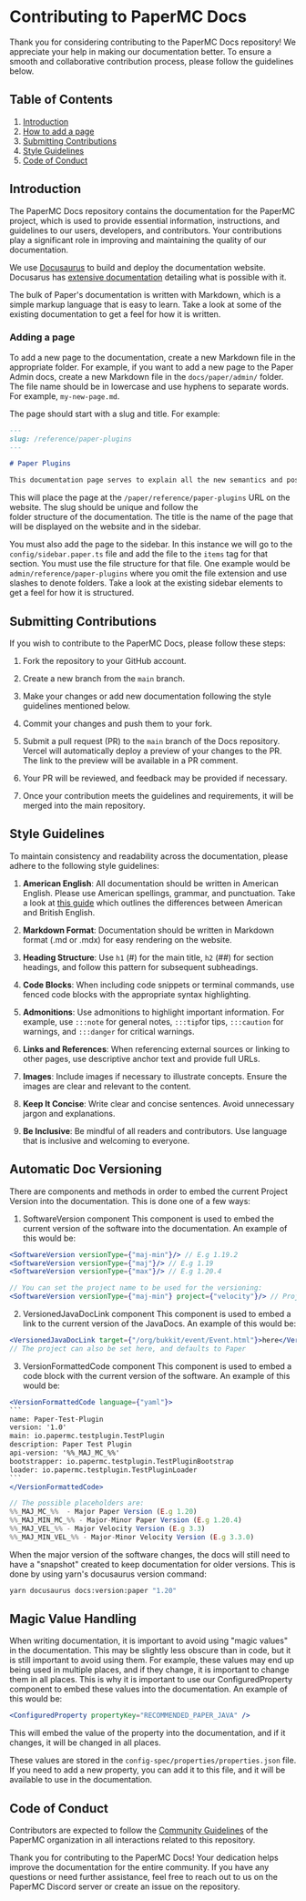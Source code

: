# Contributing to PaperMC Docs

Thank you for considering contributing to the PaperMC Docs repository! We appreciate your help in making our documentation better. 
To ensure a smooth and collaborative contribution process, please follow the guidelines below.

## Table of Contents
1. [Introduction](#introduction)
2. [How to add a page](#adding-a-page)
3. [Submitting Contributions](#submitting-contributions)
4. [Style Guidelines](#style-guidelines)
5. [Code of Conduct](#code-of-conduct)

## Introduction

The PaperMC Docs repository contains the documentation for the PaperMC project, which is used to provide essential 
information, instructions, and guidelines to our users, developers, and contributors. Your contributions play a 
significant role in improving and maintaining the quality of our documentation.

We use [Docusaurus](https://docusaurus.io/) to build and deploy the documentation website.
Docusarus has [extensive documentation](https://docusaurus.io/docs/category/guides) detailing what is possible with it.

The bulk of Paper's documentation is written with Markdown, which is a simple markup language that is easy to learn. 
Take a look at some of the existing documentation to get a feel for how it is written.

### Adding a page

To add a new page to the documentation, create a new Markdown file in the appropriate folder. For example, if you want to add
a new page to the Paper Admin docs, create a new Markdown file in the `docs/paper/admin/` folder. The file name should be in 
lowercase and use hyphens to separate words. For example, `my-new-page.md`.

The page should start with a slug and title. For example:

```markdown
---
slug: /reference/paper-plugins
---

# Paper Plugins

This documentation page serves to explain all the new semantics and possible confusions that Paper plugins may introduce.
```

This will place the page at the `/paper/reference/paper-plugins` URL on the website. The slug should be unique and follow the   
folder structure of the documentation. The title is the name of the page that will be displayed on the website and in the sidebar.

You must also add the page to the sidebar. In this instance we will go to the `config/sidebar.paper.ts` file and
add the file to the `items` tag for that section. You must use the file structure for that file. One example would be
`admin/reference/paper-plugins` where you omit the file extension and use slashes to denote folders. Take a look at the 
existing sidebar elements to get a feel for how it is structured.

## Submitting Contributions

If you wish to contribute to the PaperMC Docs, please follow these steps:

1. Fork the repository to your GitHub account.

2. Create a new branch from the `main` branch.

3. Make your changes or add new documentation following the style guidelines mentioned below.

4. Commit your changes and push them to your fork.

5. Submit a pull request (PR) to the `main` branch of the Docs repository.
   Vercel will automatically deploy a preview of your changes to the PR. The link to the preview will be available in a PR comment.

6. Your PR will be reviewed, and feedback may be provided if necessary.

7. Once your contribution meets the guidelines and requirements, it will be merged into the main repository.

## Style Guidelines

To maintain consistency and readability across the documentation, please adhere to the following style guidelines:

1. **American English**: All documentation should be written in American English. Please use American spellings, grammar, and punctuation.
   Take a look at [this guide](https://www.oxfordinternationalenglish.com/differences-in-british-and-american-spelling/) which outlines 
   the differences between American and British English.

2. **Markdown Format**: Documentation should be written in Markdown format (.md or .mdx) for easy rendering on the website.

3. **Heading Structure**: Use `h1` (#) for the main title, `h2` (##) for section headings, and follow this pattern for subsequent subheadings.

4. **Code Blocks**: When including code snippets or terminal commands, use fenced code blocks with the appropriate syntax highlighting.

5. **Admonitions**: Use admonitions to highlight important information. For example, use `:::note` for general notes, `:::tip`for tips,
   `:::caution` for warnings, and `:::danger` for critical warnings.

6. **Links and References**: When referencing external sources or linking to other pages, use descriptive anchor text and provide full URLs.

7. **Images**: Include images if necessary to illustrate concepts. Ensure the images are clear and relevant to the content.

8. **Keep It Concise**: Write clear and concise sentences. Avoid unnecessary jargon and explanations.

9. **Be Inclusive**: Be mindful of all readers and contributors. Use language that is inclusive and welcoming to everyone.

## Automatic Doc Versioning

There are components and methods in order to embed the current Project Version into the documentation. This is done one
of a few ways:

1) SoftwareVersion component
   This component is used to embed the current version of the software into the documentation. An example of this would be:
 ```jsx
<SoftwareVersion versionType={"maj-min"}/> // E.g 1.19.2
<SoftwareVersion versionType={"maj"}/> // E.g 1.19
<SoftwareVersion versionType={"max"}/> // E.g 1.20.4

// You can set the project name to be used for the versioning:
<SoftwareVersion versionType={"maj-min"} project={"velocity"}/> // Project defaults to Paper
 ```
2) VersionedJavaDocLink component
    This component is used to embed a link to the current version of the JavaDocs. An example of this would be:
  ```jsx
<VersionedJavaDocLink target={"/org/bukkit/event/Event.html"}>here</VersionedJavaDocLink>
// The project can also be set here, and defaults to Paper
  ```
3) VersionFormattedCode component
    This component is used to embed a code block with the current version of the software. An example of this would be:
```jsx
<VersionFormattedCode language={"yaml"}>
```⠀
name: Paper-Test-Plugin
version: '1.0'
main: io.papermc.testplugin.TestPlugin
description: Paper Test Plugin
api-version: '%%_MAJ_MC_%%'
bootstrapper: io.papermc.testplugin.TestPluginBootstrap
loader: io.papermc.testplugin.TestPluginLoader
```⠀
</VersionFormattedCode>

// The possible placeholders are:
%%_MAJ_MC_%%  - Major Paper Version (E.g 1.20)
%%_MAJ_MIN_MC_%% - Major-Minor Paper Version (E.g 1.20.4)
%%_MAJ_VEL_%% - Major Velocity Version (E.g 3.3)
%%_MAJ_MIN_VEL_%% - Major-Minor Velocity Version (E.g 3.3.0)
```

When the major version of the software changes, the docs will still need to have a "snapshot" created to keep documentation
for older versions. This is done by using yarn's docusaurus version command:

```bash
yarn docusaurus docs:version:paper "1.20"
```

## Magic Value Handling

When writing documentation, it is important to avoid using "magic values" in the documentation. This may be slightly less
obscure than in code, but it is still important to avoid using them. For example, these values may end up being used in 
multiple places, and if they change, it is important to change them in all places. This is why it is important to use
our ConfiguredProperty component to embed these values into the documentation. An example of this would be:

```jsx
<ConfiguredProperty propertyKey="RECOMMENDED_PAPER_JAVA" />
```

This will embed the value of the property into the documentation, and if it changes, it will be changed in all places.

These values are stored in the `config-spec/properties/properties.json` file. If you need to add a new property, you can
add it to this file, and it will be available to use in the documentation.

## Code of Conduct

Contributors are expected to follow the [Community Guidelines](https://papermc.io/community/guidelines) of the PaperMC organization in all 
interactions related to this repository.

Thank you for contributing to the PaperMC Docs! Your dedication helps improve the documentation for the entire 
community. If you have any questions or need further assistance, feel free to reach out to us on the PaperMC Discord server
or create an issue on the repository.
